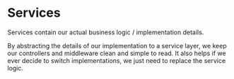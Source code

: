 # Services
Services contain our actual business logic / implementation details. 

By abstracting the details of our implementation to a service layer, we keep our controllers and middleware clean and simple to read. It also helps if we ever decide to switch implementations, we just need to replace the service logic.